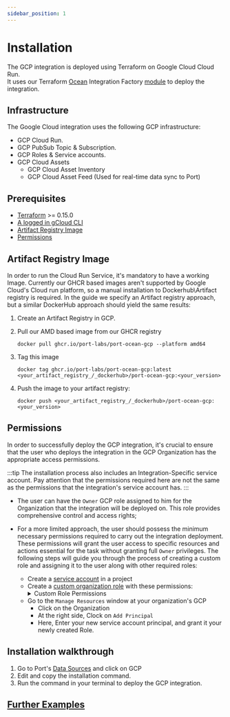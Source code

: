 ```yaml
---
sidebar_position: 1
---
```


# Installation

The GCP integration is deployed using Terraform on Google Cloud Cloud Run.  
It uses our Terraform [Ocean](https://ocean.getport.io) Integration Factory [module](https://registry.terraform.io/modules/port-labs/integration-factory/ocean/latest) to deploy the integration.

## Infrastructure

The Google Cloud integration uses the following GCP infrastructure:

- GCP Cloud Run.
- GCP PubSub Topic & Subscription.
- GCP Roles & Service accounts.
- GCP Cloud Assets
  - GCP Cloud Asset Inventory
  - GCP Cloud Asset Feed  (Used for real-time data sync to Port)

## Prerequisites

- [Terraform](https://www.terraform.io/downloads.html) >= 0.15.0
- [A logged in gCloud CLI](https://cloud.google.com/sdk/gcloud)
- [Artifact Registry Image](https://cloud.google.com/artifact-registry/docs/docker/manage-images)
- [Permissions](#permissions)

## Artifact Registry Image

In order to run the Cloud Run Service, it's mandatory to have a working Image. Currently our GHCR based images aren't supported by Google Cloud's Cloud run platform, so a manual installation to Dockerhub\Artifact registry is required. In the guide we specify an Artifact registry approach, but a similar DockerHub approach should yield the same results:  

1. Create an Artifact Registry in GCP.
2. Pull our AMD based image from our GHCR registry
    
    ```docker pull ghcr.io/port-labs/port-ocean-gcp --platform amd64```
3. Tag this image
   
   ```docker tag ghcr.io/port-labs/port-ocean-gcp:latest <your_artifact_registry_/_dockerhub>/port-ocean-gcp:<your_version>```
4. Push the image to your artifact registry:
   
   ```docker push <your_artifact_registry_/_dockerhub>/port-ocean-gcp:<your_version>```

## Permissions

In order to successfully deploy the GCP integration, it's crucial to ensure that the user who deploys the integration in the GCP Organization has the appropriate access permissions.

:::tip
   The installation process also includes an Integration-Specific service account. Pay attention that the permissions required here are not the same as the permissions that the integration's service account has. 
:::

- The user can have the `Owner` GCP role assigned to him for the Organization that the integration will be deployed on. This role provides comprehensive control and access rights;
- For a more limited approach, the user should possess the minimum necessary permissions required to carry out the integration deployment. These permissions will grant the user access to specific resources and actions essential for the task without granting full `Owner` privileges. The following steps will guide you through the process of creating a custom role and assigning it to the user along with other required roles:

  - Create a [service account](https://cloud.google.com/iam/docs/service-accounts-create) in a project
  - Create a [custom organization role](https://cloud.google.com/resource-manager/docs/access-control-org) with these permissions:
    <details>
    <summary> Custom Role Permissions </summary>
    ```
    cloudasset.assets.exportResource
    cloudasset.feeds.create
    cloudasset.feeds.delete
    cloudasset.feeds.get
    cloudasset.feeds.list
    cloudasset.feeds.update
    iam.roles.create
    iam.roles.delete
    iam.roles.get
    iam.roles.undelete
    iam.roles.update
    iam.serviceAccountKeys.get
    iam.serviceAccounts.actAs
    iam.serviceAccounts.create
    iam.serviceAccounts.delete
    iam.serviceAccounts.get
    pubsub.subscriptions.consume
    pubsub.subscriptions.create
    pubsub.subscriptions.delete
    pubsub.subscriptions.get
    pubsub.subscriptions.list
    pubsub.subscriptions.update
    pubsub.topics.attachSubscription
    pubsub.topics.create
    pubsub.topics.delete
    pubsub.topics.get
    pubsub.topics.list
    pubsub.topics.update
    resourcemanager.organizations.getIamPolicy
    resourcemanager.organizations.setIamPolicy
    run.operations.get
    run.services.create
    run.services.delete
    run.services.get
    serviceusage.services.use
    ```
    </details>
  - Go to the `Manage Resources` window at your organization's GCP
    - Click on the Organization
    - At the right side, Clock on `Add Principal`
    - Here, Enter your new service account principal, and grant it your newly created Role.

## Installation walkthrough

1. Go to Port's [Data Sources](https://app.getport.io/settings/data-sources?section=integrationS) and click on GCP
2. Edit and copy the installation command.
3. Run the command in your terminal to deploy the GCP integration.

## [Further Examples](/build-your-software-catalog/sync-data-to-catalog/cloud-providers/gcp/examples/)
